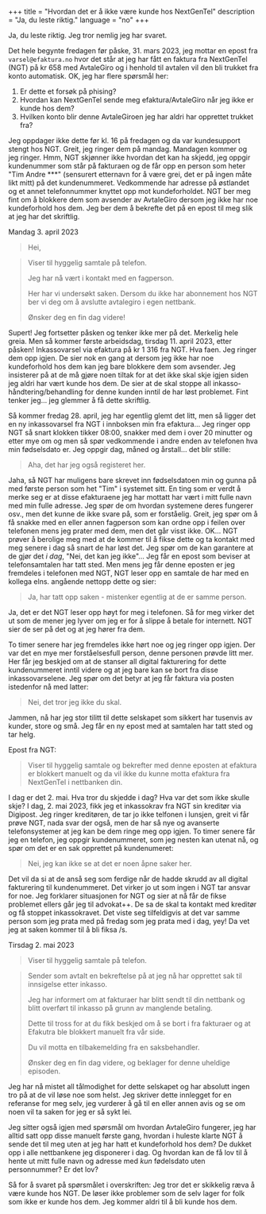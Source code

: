 +++
title = "Hvordan det er å ikke være kunde hos NextGenTel"
description = "Ja, du leste riktig."
language = "no"
+++

Ja, du leste riktig. Jeg tror nemlig jeg har svaret.

Det hele begynte fredagen før påske, 31. mars 2023, jeg mottar en epost fra
`varsel@efaktura.no` hvor det står at jeg har fått en faktura fra NextGenTel
(NGT) på kr 658 med AvtaleGiro og i henhold til avtalen vil den bli trukket fra
konto automatisk. OK, jeg har flere spørsmål her:

1. Er dette et forsøk på phising?
1. Hvordan kan NextGenTel sende meg efaktura/AvtaleGiro når jeg ikke er kunde
   hos dem?
1. Hvilken konto blir denne AvtaleGiroen jeg har aldri har opprettet trukket
   fra?

Jeg oppdager ikke dette før kl. 16 på fredagen og da var kundesupport stengt hos
NGT. Greit, jeg ringer dem på mandag. Mandagen kommer og jeg ringer. Hmm, NGT
skjønner ikke hvordan det kan ha skjedd, jeg oppgir kundenummer som står på
fakturaen og de får opp en person som heter "Tim Andre \*\*\*" (sensurert
etternavn for å være grei, det er på ingen måte likt mitt) på det kundenummeret.
Vedkommende har adresse på østlandet og et annet telefonnummer knyttet opp mot
kundeforholdet. NGT ber meg fint om å blokkere dem som avsender av AvtaleGiro
dersom jeg ikke har noe kundeforhold hos dem. Jeg ber dem å bekrefte det på en
epost til meg slik at jeg har det skriftlig.

Mandag 3. april 2023

> Hei,

> Viser til hyggelig samtale på telefon.
>
> Jeg har nå vært i kontakt med en fagperson.
>
> Her har vi undersøkt saken. Dersom du ikke har abonnement hos NGT ber vi deg
> om å avslutte avtalegiro i egen nettbank.
>
> Ønsker deg en fin dag videre!

Supert! Jeg fortsetter påsken og tenker ikke mer på det. Merkelig hele greia.
Men så kommer første arbeidsdag, tirsdag 11. april 2023, etter påsken!
Inkassovarsel via efaktura på kr 1 316 fra NGT. Hva faen. Jeg ringer dem opp
igjen. De sier nok en gang at dersom jeg ikke har noe kundeforhold hos dem kan
jeg bare blokkere dem som avsender. Jeg insisterer på at de må gjøre noen tiltak
for at det ikke skal skje igjen siden jeg aldri har vært kunde hos dem. De sier
at de skal stoppe all inkasso-håndtering/behandling for denne kunden inntil de
har løst problemet. Fint tenker jeg... jeg glemmer å få dette skriftlig.

Så kommer fredag 28. april, jeg har egentlig glemt det litt, men så ligger det
en ny inkassovarsel fra NGT i innboksen min fra efaktura... Jeg ringer opp NGT
så snart klokken tikker 08:00, snakker med dem i over 20 minutter og etter mye
om og men så spør vedkommende i andre enden av telefonen hva min fødselsdato er.
Jeg oppgir dag, måned og årstall... det blir stille:

> Aha, det har jeg også registeret her.

Jaha, så NGT har muligens bare skrevet inn fødselsdatoen min og gunna på med
første person som het "Tim" i systemet sitt. En ting som er verdt å merke seg er
at disse efakturaene jeg har mottatt har vært i mitt fulle navn med min fulle
adresse. Jeg spør de om hvordan systemene deres fungerer osv., men det kunne de
ikke svare på, som er forståelig. Greit, jeg spør om å få snakke med en eller
annen fagperson som kan ordne opp i feilen over telefonen mens jeg prater med
dem, men det går visst ikke. OK... NGT prøver å berolige meg med at de kommer
til å fikse dette og ta kontakt med meg senere i dag så snart de har løst det.
Jeg spør om de kan garantere at de gjør det _i dag_, "Nei, det kan jeg ikke"...
Jeg får en epost som beviser at telefonsamtalen har tatt sted. Men mens jeg får
denne eposten er jeg fremdeles i telefonen med NGT, NGT leser opp en samtale de
har med en kollega elns. angående nettopp dette og sier:

> Ja, har tatt opp saken - mistenker egentlig at de er samme person.

Ja, det er det NGT leser opp høyt for meg i telefonen. Så for meg virker det ut
som de mener jeg lyver om jeg er for å slippe å betale for internett. NGT sier
de ser på det og at jeg hører fra dem.

To timer senere har jeg fremdeles ikke hørt noe og jeg ringer opp igjen. Der var
det en mye mer forståelsesfull person, denne personen prøvde litt mer. Her får
jeg beskjed om at de stanser all digital fakturering for dette kundenummeret
inntil videre og at jeg bare kan se bort fra disse inkassovarselene. Jeg spør om
det betyr at jeg får faktura via posten istedenfor nå med latter:

> Nei, det tror jeg ikke du skal.

Jammen, nå har jeg stor tilitt til dette selskapet som sikkert har tusenvis av
kunder, store og små. Jeg får en ny epost med at samtalen har tatt sted og tar
helg.

Epost fra NGT:

> Viser til hyggelig samtale og bekrefter med denne eposten at efaktura er
> blokkert manuelt og da vil ikke du kunne motta efaktura fra NextGenTel i
> nettbanken din.

I dag er det 2. mai. Hva tror du skjedde i dag? Hva var det som ikke skulle
skje? I dag, 2. mai 2023, fikk jeg et inkassokrav fra NGT sin kreditør via
Digipost. Jeg ringer kreditøren, de tar jo ikke telfonen i lunsjen, greit vi får
prøve NGT, nada svar der også, men de har så nye og avanserte telefonsystemer at
jeg kan be dem ringe meg opp igjen. To timer senere får jeg en telefon, jeg
oppgir kundenummeret, som jeg nesten kan utenat nå, og spør om det er en sak
opprettet på kundenumeret:

> Nei, jeg kan ikke se at det er noen åpne saker her.

Det vil da si at de anså seg som ferdige når de hadde skrudd av all digital
fakturering til kundenummeret. Det virker jo ut som ingen i NGT tar ansvar for
noe. Jeg forklarer situasjonen for NGT og sier at nå får de fikse problemet
ellers går jeg til advokat++. De sa de skal ta kontakt med kreditør og få
stoppet inkassokravet. Det viste seg tilfeldigvis at det var samme person som
jeg prata med på fredag som jeg prata med i dag, yey! Da vet jeg at saken kommer
til å bli fiksa /s.

Tirsdag 2. mai 2023

> Viser til hyggelig samtale på telefon.

> Sender som avtalt en bekreftelse på at jeg nå har opprettet sak til innsigelse
> etter inkasso.
>
> Jeg har informert om at fakturaer har blitt sendt til din nettbank og blitt
> overført til inkasso på grunn av manglende betaling.
>
> Dette til tross for at du fikk beskjed om å se bort i fra fakturaer og at
> Efakutra ble blokkert manuelt fra vår side.
>
> Du vil motta en tilbakemelding fra en saksbehandler.
>
> Ønsker deg en fin dag videre, og beklager for denne uheldige episoden.

Jeg har nå mistet all tålmodighet for dette selskapet og har absolutt ingen tro
på at de vil løse noe som helst. Jeg skriver dette innlegget for en referanse
for meg selv, jeg vurderer å gå til en eller annen avis og se om noen vil ta
saken for jeg er så sykt lei.

Jeg sitter også igjen med spørsmål om hvordan AvtaleGiro fungerer, jeg har
alltid satt opp disse manuelt første gang, hvordan i huleste klarte NGT å sende
det til meg uten at jeg har hatt et kundeforhold hos dem? De dukket opp i alle
nettbankene jeg disponerer i dag. Og hvordan kan de få lov til å hente ut mitt
fulle navn og adresse med _kun_ fødelsdato uten personnummer? Er det lov?

Så for å svaret på spørsmålet i overskriften: Jeg tror det er skikkelig ræva å
være kunde hos NGT. De løser ikke problemer som de selv lager for folk som ikke
er kunde hos dem. Jeg kommer aldri til å bli kunde hos dem.
